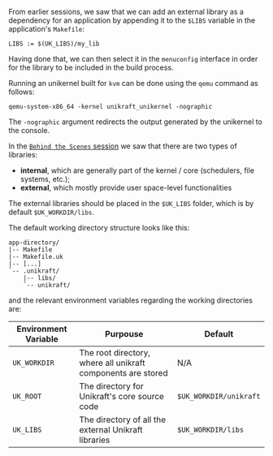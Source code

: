 From earlier sessions, we saw that we can add an external library as a dependency for an application by appending it to the `$LIBS` variable in the application's `Makefile`:

```make
LIBS := $(UK_LIBS)/my_lib
```

Having done that, we can then select it in the `menuconfig` interface in order for the library to be included in the build process.

Running an unikernel built for `kvm` can be done using the `qemu` command as follows:

```console
qemu-system-x86_64 -kernel unikraft_unikernel -nographic
```

The `-nographic` argument redirects the output generated by the unikernel to the console.

In the [`Behind the Scenes` session](/community/hackathons/sessions/behind-scenes/) we saw that there are two types of libraries:

* **internal**, which are generally part of the kernel / core (schedulers, file systems, etc.);
* **external**, which mostly provide user space-level functionalities

The external libraries should be placed in the `$UK_LIBS` folder, which is by default `$UK_WORKDIR/libs`.

The default working directory structure looks like this:

```text
app-directory/
|-- Makefile
|-- Makefile.uk
|-- [...]
`-- .unikraft/
    |-- libs/
    `-- unikraft/
```

and the relevant environment variables regarding the working directories are:

| Environment Variable |                       Purpouse                               |         Default        |
| -------------------- | ------------------------------------------------------------ | ---------------------- |
| `UK_WORKDIR`         | The root directory, where all unikraft components are stored | N/A                    |
| `UK_ROOT`            | The directory for Unikraft's core source code                | `$UK_WORKDIR/unikraft` |
| `UK_LIBS`            | The directory of all the external Unikraft libraries         | `$UK_WORKDIR/libs`     |
